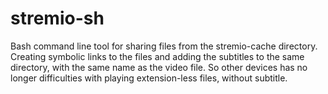 # stremio-sh
Bash command line tool for sharing files from the stremio-cache directory.
Creating symbolic links to the files and adding the subtitles to the same directory, with the same name as the video file. So other devices has no longer difficulties with playing extension-less files, without subtitle.
